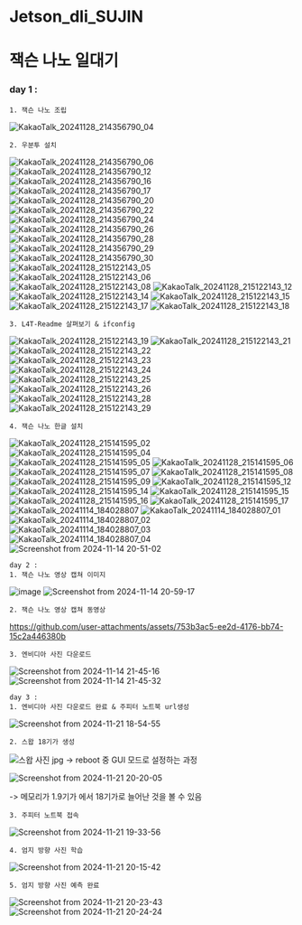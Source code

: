 # Jetson_dli_SUJIN

 잭슨 나노 일대기
===============

### day 1 : 

```
1. 잭슨 나노 조립
```

![KakaoTalk_20241128_214356790_04](https://github.com/user-attachments/assets/1bc22d5f-6785-476f-ac9a-f135a0e2cbf7)

```
2. 우분투 설치
```

![KakaoTalk_20241128_214356790_06](https://github.com/user-attachments/assets/4b14d757-ca1a-4d19-bf7a-0f4fcaffb056)
![KakaoTalk_20241128_214356790_12](https://github.com/user-attachments/assets/b11d5f87-b292-4c07-9d8c-0d6a85fe0b8f)
![KakaoTalk_20241128_214356790_16](https://github.com/user-attachments/assets/5c4005e4-fa96-47de-9ac6-5ac0b3910a3b)
![KakaoTalk_20241128_214356790_17](https://github.com/user-attachments/assets/48ab2db5-89b9-417a-807a-5b7fc9f931b3)
![KakaoTalk_20241128_214356790_20](https://github.com/user-attachments/assets/cb21e048-b21a-482b-9f8d-634485670470)
![KakaoTalk_20241128_214356790_22](https://github.com/user-attachments/assets/51633137-b97f-449c-8a09-5c6f78a6ec1e)
![KakaoTalk_20241128_214356790_24](https://github.com/user-attachments/assets/4436a9e9-db3c-44a0-8b99-c82eaad342dd)
![KakaoTalk_20241128_214356790_26](https://github.com/user-attachments/assets/c929d2a8-beb0-4b5a-a261-baef39327d08)
![KakaoTalk_20241128_214356790_28](https://github.com/user-attachments/assets/47a1c001-c143-431b-b514-861efb227cd7)
![KakaoTalk_20241128_214356790_29](https://github.com/user-attachments/assets/aee9b4e0-6780-4ef0-acba-e928affd6af3)
![KakaoTalk_20241128_214356790_30](https://github.com/user-attachments/assets/9f88e68e-61e5-471d-929c-d351c24c8dcc)
![KakaoTalk_20241128_215122143_05](https://github.com/user-attachments/assets/c7fdf4c7-c706-465f-8e3a-eeeba64e7a6b)
![KakaoTalk_20241128_215122143_06](https://github.com/user-attachments/assets/af0d4989-abee-4526-bb51-b2532081b657)
![KakaoTalk_20241128_215122143_08](https://github.com/user-attachments/assets/b48c60c4-aa59-4f3c-8a87-5834e51799a5)
![KakaoTalk_20241128_215122143_12](https://github.com/user-attachments/assets/32e79e12-0922-4293-9217-bbe66d048d15)
![KakaoTalk_20241128_215122143_14](https://github.com/user-attachments/assets/49ade21d-a3af-4635-a03a-5a3f2c3843aa)
![KakaoTalk_20241128_215122143_15](https://github.com/user-attachments/assets/6159f73f-805a-484f-b3b9-2388ee6ccbd0)
![KakaoTalk_20241128_215122143_17](https://github.com/user-attachments/assets/c95807d0-4bbe-4ec8-b5f5-a5c0cdcfc87b)
![KakaoTalk_20241128_215122143_18](https://github.com/user-attachments/assets/ae50df59-96ef-43fa-a0d9-86e638e95146)

```
3. L4T-Readme 살펴보기 & ifconfig
```

![KakaoTalk_20241128_215122143_19](https://github.com/user-attachments/assets/3d77df6f-0ff0-4d9a-b201-8dc84d2dff2e)
![KakaoTalk_20241128_215122143_21](https://github.com/user-attachments/assets/3263f7eb-895d-4bb7-8be7-e3aba589c84a)
![KakaoTalk_20241128_215122143_22](https://github.com/user-attachments/assets/5828ac46-de94-413e-93e6-8cf08725c402)
![KakaoTalk_20241128_215122143_23](https://github.com/user-attachments/assets/3de86873-b4b9-4252-a88a-472b54de5b6e)
![KakaoTalk_20241128_215122143_24](https://github.com/user-attachments/assets/bdef3423-d426-4aaf-adb3-d9a915b7e8a9)
![KakaoTalk_20241128_215122143_25](https://github.com/user-attachments/assets/8c33fbe3-9deb-49a7-912b-323b1f0d9ccb)
![KakaoTalk_20241128_215122143_26](https://github.com/user-attachments/assets/bd2d09fa-d29c-421d-bee4-adaa42f379a3)
![KakaoTalk_20241128_215122143_28](https://github.com/user-attachments/assets/9d038fcb-3435-4bb4-9bec-5b983047220b)
![KakaoTalk_20241128_215122143_29](https://github.com/user-attachments/assets/c8c6cc3a-d95d-4612-9213-36895f6110e6)

```
4. 잭슨 나노 한글 설치
```

![KakaoTalk_20241128_215141595_02](https://github.com/user-attachments/assets/f7dce8e4-fcf5-4de0-af0f-b5ab9ec1159d)
![KakaoTalk_20241128_215141595_04](https://github.com/user-attachments/assets/80d9d093-4d5f-4e84-b0ce-0a96d1f37363)
![KakaoTalk_20241128_215141595_05](https://github.com/user-attachments/assets/aedcd221-7d2b-4f8e-b1c2-94324350168b)
![KakaoTalk_20241128_215141595_06](https://github.com/user-attachments/assets/9ce59ff2-547c-4c79-b45d-17fe69eef8aa)
![KakaoTalk_20241128_215141595_07](https://github.com/user-attachments/assets/80d1186a-c0d1-4b41-82b5-4bd142c9383d)
![KakaoTalk_20241128_215141595_08](https://github.com/user-attachments/assets/f158951f-d387-44e6-8731-4caf60857506)
![KakaoTalk_20241128_215141595_09](https://github.com/user-attachments/assets/9de4399b-457f-4f23-ab09-2e91577308e0)
![KakaoTalk_20241128_215141595_12](https://github.com/user-attachments/assets/c9bdb197-d3f2-4921-b06d-42ec0268fabf)
![KakaoTalk_20241128_215141595_14](https://github.com/user-attachments/assets/18cf6daa-1836-4e0a-bddb-835961929f68)
![KakaoTalk_20241128_215141595_15](https://github.com/user-attachments/assets/21d843cb-2993-4d9a-b65f-c94e2d94d5b0)
![KakaoTalk_20241128_215141595_16](https://github.com/user-attachments/assets/0aec0515-3358-42de-a6d5-82ffba3369a8)
![KakaoTalk_20241128_215141595_17](https://github.com/user-attachments/assets/9787bb6d-34c8-42f6-8ffa-118f4538b00e)
![KakaoTalk_20241114_184028807](https://github.com/user-attachments/assets/e7bd0456-608a-486b-8ed4-6df9e4007686)
![KakaoTalk_20241114_184028807_01](https://github.com/user-attachments/assets/6f5923d1-277b-4f20-a6fa-071122d3d931)
![KakaoTalk_20241114_184028807_02](https://github.com/user-attachments/assets/53871aeb-74bb-432b-b43c-2ce575c0791e)
![KakaoTalk_20241114_184028807_03](https://github.com/user-attachments/assets/1e10cd75-019e-4310-aeea-fe65a15e5839)
![KakaoTalk_20241114_184028807_04](https://github.com/user-attachments/assets/548d8c5e-c6bb-44b4-badc-056601b73fe8)
![Screenshot from 2024-11-14 20-51-02](https://github.com/user-attachments/assets/46ddcb10-888a-4458-9901-f863b119ff4d)

```
day 2 :
1. 잭슨 나노 영상 캡쳐 이미지
```

![image](https://github.com/user-attachments/assets/4f6050d6-6fe3-41dd-886a-4f8b2a7a6888)
![Screenshot from 2024-11-14 20-59-17](https://github.com/user-attachments/assets/1ddb0609-342e-42b7-8a71-1262b339d05b)

```
2. 잭슨 나노 영상 캡쳐 동영상
```

https://github.com/user-attachments/assets/753b3ac5-ee2d-4176-bb74-15c2a446380b

```
3. 엔비디아 사진 다운로드
```

![Screenshot from 2024-11-14 21-45-16](https://github.com/user-attachments/assets/950ff074-5eb5-486b-b481-387118ec2d9f)
![Screenshot from 2024-11-14 21-45-32](https://github.com/user-attachments/assets/60e8b810-42c9-4dd8-8294-44478b930d15)

```
day 3 :
1. 엔비디아 사진 다운로드 완료 & 주피터 노트북 url생성
```

![Screenshot from 2024-11-21 18-54-55](https://github.com/user-attachments/assets/9586b14b-d830-40a7-b480-eaff1186b8e7)

```
2. 스왑 18기가 생성
```

![스왑 사진  jpg](https://github.com/user-attachments/assets/a7e28215-6e86-488c-8f4b-01feaf3d4039)
 -> reboot 중 GUI 모드로 설정하는 과정

![Screenshot from 2024-11-21 20-20-05](https://github.com/user-attachments/assets/9793be0a-ea05-4966-9041-73e2d057b8b4)

 -> 메모리가 1.9기가 에서 18기가로 늘어난 것을 볼 수 있음

```
3. 주피터 노트북 접속
```

![Screenshot from 2024-11-21 19-33-56](https://github.com/user-attachments/assets/cc3f49f8-a8ee-41e4-9002-1b09daa73b44)

```
4. 엄지 방향 사진 학습
```

![Screenshot from 2024-11-21 20-15-42](https://github.com/user-attachments/assets/a9084f30-7b82-4cbb-94a6-bd2273331c10)

```
5. 엄지 방향 사진 예측 완료
```

![Screenshot from 2024-11-21 20-23-43](https://github.com/user-attachments/assets/e84f3a5c-9297-408d-9863-99cf1b86ab61)
![Screenshot from 2024-11-21 20-24-24](https://github.com/user-attachments/assets/39db115d-eaa8-46e2-bc2b-9e46daa147e7)
